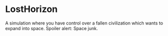 # LostHorizon
A simulation where you have control over a fallen civilization which wants to expand into space. Spoiler alert: Space junk.
